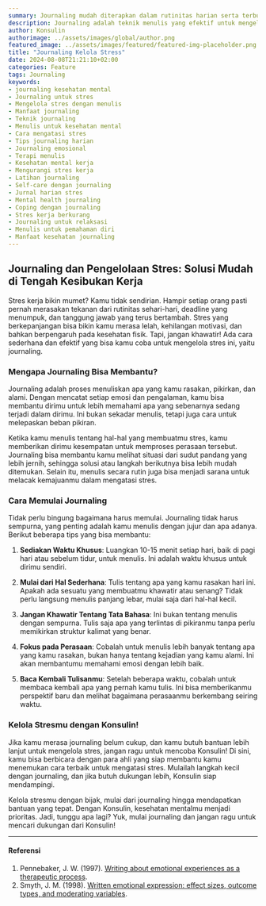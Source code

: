 ```yaml
---
summary: Journaling mudah diterapkan dalam rutinitas harian serta terbukti efektif untuk mengelola stress, bantu memproses emosi, dan meningkatkan kesehatan mental.
description: Journaling adalah teknik menulis yang efektif untuk mengelola stres, didukung oleh penelitian psikologis. Menulis tentang pengalaman dan emosi membantu individu memproses perasaan mereka, mengurangi tingkat stres, dan meningkatkan kesehatan mental secara keseluruhan. Penelitian oleh Pennebaker (1997) dan lainnya menunjukkan bahwa journaling dapat membawa dampak positif pada kesejahteraan emosional dan fisik, dengan berbagai manfaat, seperti pemahaman diri yang lebih baik dan pelacakan perkembangan emosi. Sebagai alat coping, journaling mudah diakses dan dapat dilakukan secara rutin untuk menjaga kesehatan mental di tengah tekanan hidup.
author: Konsulin
authorimage: ../assets/images/global/author.png
featured_image: ../assets/images/featured/featured-img-placeholder.png
title: "Journaling Kelola Stress"
date: 2024-08-08T21:21:10+02:00
categories: Feature
tags: Journaling
keywords:
- journaling kesehatan mental
- Journaling untuk stres
- Mengelola stres dengan menulis
- Manfaat journaling
- Teknik journaling
- Menulis untuk kesehatan mental
- Cara mengatasi stres
- Tips journaling harian
- Journaling emosional
- Terapi menulis
- Kesehatan mental kerja
- Mengurangi stres kerja
- Latihan journaling
- Self-care dengan journaling
- Jurnal harian stres
- Mental health journaling
- Coping dengan journaling
- Stres kerja berkurang
- Journaling untuk relaksasi
- Menulis untuk pemahaman diri
- Manfaat kesehatan journaling
---
```


## Journaling dan Pengelolaan Stres: Solusi Mudah di Tengah Kesibukan Kerja

Stres kerja bikin mumet? Kamu tidak sendirian. Hampir setiap orang pasti pernah merasakan tekanan dari rutinitas sehari-hari, deadline yang menumpuk, dan tanggung jawab yang terus bertambah. Stres yang berkepanjangan bisa bikin kamu merasa lelah, kehilangan motivasi, dan bahkan berpengaruh pada kesehatan fisik. Tapi, jangan khawatir! Ada cara sederhana dan efektif yang bisa kamu coba untuk mengelola stres ini, yaitu journaling.

### Mengapa Journaling Bisa Membantu?

Journaling adalah proses menuliskan apa yang kamu rasakan, pikirkan, dan alami. Dengan mencatat setiap emosi dan pengalaman, kamu bisa membantu dirimu untuk lebih memahami apa yang sebenarnya sedang terjadi dalam dirimu. Ini bukan sekadar menulis, tetapi juga cara untuk melepaskan beban pikiran.

Ketika kamu menulis tentang hal-hal yang membuatmu stres, kamu memberikan dirimu kesempatan untuk memproses perasaan tersebut. Journaling bisa membantu kamu melihat situasi dari sudut pandang yang lebih jernih, sehingga solusi atau langkah berikutnya bisa lebih mudah ditemukan. Selain itu, menulis secara rutin juga bisa menjadi sarana untuk melacak kemajuanmu dalam mengatasi stres.

### Cara Memulai Journaling

Tidak perlu bingung bagaimana harus memulai. Journaling tidak harus sempurna, yang penting adalah kamu menulis dengan jujur dan apa adanya. Berikut beberapa tips yang bisa membantu:

1. **Sediakan Waktu Khusus**: Luangkan 10-15 menit setiap hari, baik di pagi hari atau sebelum tidur, untuk menulis. Ini adalah waktu khusus untuk dirimu sendiri.

2. **Mulai dari Hal Sederhana**: Tulis tentang apa yang kamu rasakan hari ini. Apakah ada sesuatu yang membuatmu khawatir atau senang? Tidak perlu langsung menulis panjang lebar, mulai saja dari hal-hal kecil.

3. **Jangan Khawatir Tentang Tata Bahasa**: Ini bukan tentang menulis dengan sempurna. Tulis saja apa yang terlintas di pikiranmu tanpa perlu memikirkan struktur kalimat yang benar.

4. **Fokus pada Perasaan**: Cobalah untuk menulis lebih banyak tentang apa yang kamu rasakan, bukan hanya tentang kejadian yang kamu alami. Ini akan membantumu memahami emosi dengan lebih baik.

5. **Baca Kembali Tulisanmu**: Setelah beberapa waktu, cobalah untuk membaca kembali apa yang pernah kamu tulis. Ini bisa memberikanmu perspektif baru dan melihat bagaimana perasaanmu berkembang seiring waktu.

### Kelola Stresmu dengan Konsulin!

Jika kamu merasa journaling belum cukup, dan kamu butuh bantuan lebih lanjut untuk mengelola stres, jangan ragu untuk mencoba Konsulin! Di sini, kamu bisa berbicara dengan para ahli yang siap membantu kamu menemukan cara terbaik untuk mengatasi stres. Mulailah langkah kecil dengan journaling, dan jika butuh dukungan lebih, Konsulin siap mendampingi.

Kelola stresmu dengan bijak, mulai dari journaling hingga mendapatkan bantuan yang tepat. Dengan Konsulin, kesehatan mentalmu menjadi prioritas. Jadi, tunggu apa lagi? Yuk, mulai journaling dan jangan ragu untuk mencari dukungan dari Konsulin!

---

#### Referensi

1. Pennebaker, J. W. (1997). [Writing about emotional experiences as a therapeutic process](https://journals.sagepub.com/doi/abs/10.1111/j.1467-9280.1997.tb00403.x?casa_token=Gt6I2u8tL-sAAAAA:0CeLyIATcZPl1kLIRRFpjrkvFZTUbSPxGJipBMFQKmMBskNNk83TMsaO15w0gV-ul6XRSUF4oH9G&casa_token=9Jq5Cs1SYdIAAAAA:2GD1QMJIBZ0cx1LFxpjnPHu0HZIaNEiiYiFcAabKLw5sz4aLdpHwur2Kp4TYm3cOmjB6Jb9cr7J-).
1. Smyth, J. M. (1998). [Written emotional expression: effect sizes, outcome types, and moderating variables](https://psycnet.apa.org/record/1997-38731-015).

